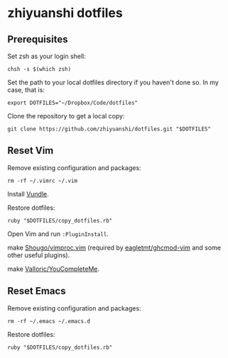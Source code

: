 # zhiyuanshi dotfiles

## Prerequisites

Set zsh as your login shell:

    chsh -s $(which zsh)

Set the path to your local dotfiles directory if you haven't done so. In my case, that is:

    export DOTFILES="~/Dropbox/Code/dotfiles"

Clone the repository to get a local copy:

    git clone https://github.com/zhiyuanshi/dotfiles.git "$DOTFILES"

## Reset Vim

Remove existing configuration and packages:

    rm -rf ~/.vimrc ~/.vim

Install [Vundle](https://github.com/gmarik/Vundle.vim).

Restore dotfiles:

    ruby "$DOTFILES/copy_dotfiles.rb"

Open Vim and run `:PluginInstall`.

make [Shougo/vimproc.vim](https://github.com/Shougo/vimproc.vim) (required by [eagletmt/ghcmod-vim](https://github.com/eagletmt/ghcmod-vim) and some other useful plugins).

make [Valloric/YouCompleteMe](https://github.com/Shougo/vimproc.vim).

## Reset Emacs

Remove existing configuration and packages:

    rm -rf ~/.emacs ~/.emacs.d

Restore dotfiles:

    ruby "$DOTFILES/copy_dotfiles.rb"
